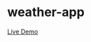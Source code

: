 # weather-app

[Live Demo](https://placide11.github.io/weather-app/https://placide11.github.io/weather-app/)
